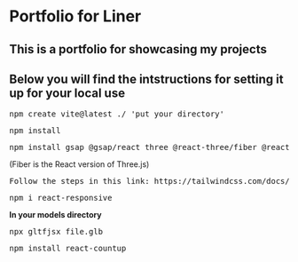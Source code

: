 # Portfolio for Liner

## This is a portfolio for showcasing my projects

## Below you will find the intstructions for setting it up for your local use

<pre>
npm create vite@latest ./ 'put your directory'
</pre>

<pre>
npm install
</pre>

<pre>
npm install gsap @gsap/react three @react-three/fiber @react-three/drei @react-three/postprocessing
</pre>
(Fiber is the React version of Three.js)

<pre>
Follow the steps in this link: https://tailwindcss.com/docs/installation/using-vite
</pre>

<pre>
npm i react-responsive
</pre>

**In your models directory**
<pre>
npx gltfjsx file.glb
</pre>

<pre>
npm install react-countup
</pre>